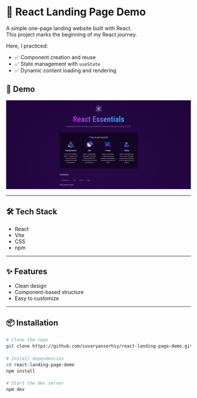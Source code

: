 # 🚀 React Landing Page Demo

A simple one-page landing website built with React.  
This project marks the beginning of my React journey.

Here, I practiced:
- ✅ Component creation and reuse
- ✅ State management with `useState`
- ✅ Dynamic content loading and rendering


## 📸 Demo

![screenshot](./src/assets/screenshot.png)

---

## 🛠️ Tech Stack

- React
- Vite
- CSS
- npm

---

## ✨ Features

- Clean design
- Component-based structure
- Easy to customize

---

## 📦 Installation

```bash
# Clone the repo
git clone https://github.com/suvaryanserhiy/react-landing-page-demo.git

# Install dependencies
cd react-landing-page-demo
npm install

# Start the dev server
npm dev  
